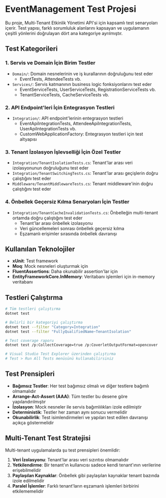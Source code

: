 # EventManagement Test Projesi

Bu proje, Multi-Tenant Etkinlik Yönetimi API'si için kapsamlı test senaryoları içerir. Test yapısı, farklı sorumluluk alanlarını kapsayan ve uygulamanın çeşitli yönlerini doğrulayan dört ana kategoriye ayrılmıştır.

## Test Kategorileri

### 1. Servis ve Domain İçin Birim Testler
- `Domain/`: Domain nesnelerinin ve iş kurallarının doğruluğunu test eder
  - EventTests, AttendeeTests vb.
- `Services/`: Servis katmanının business logic fonksiyonlarını test eder
  - EventServiceTests, UserServiceTests, RegistrationServiceTests vb.
  - TenantServiceTests, CacheServiceTests vb.

### 2. API Endpoint'leri İçin Entegrasyon Testleri
- `Integration/`: API endpoint'lerinin entegrasyon testleri
  - EventApiIntegrationTests, AttendeeApiIntegrationTests, UserApiIntegrationTests vb.
  - CustomWebApplicationFactory: Entegrasyon testleri için test altyapısı

### 3. Tenant İzolasyon İşlevselliği İçin Özel Testler
- `Integration/TenantIsolationTests.cs`: Tenant'lar arası veri izolasyonunun doğruluğunu test eder
- `Integration/TenantSwitchingTests.cs`: Tenant'lar arası geçişlerin doğru çalıştığını test eder
- `Middleware/TenantMiddlewareTests.cs`: Tenant middleware'inin doğru çalıştığını test eder

### 4. Önbellek Geçersiz Kılma Senaryoları İçin Testler
- `Integration/TenantCacheInvalidationTests.cs`: Önbelleğin multi-tenant ortamda doğru çalıştığını test eder
  - Tenant'lar arası önbellek izolasyonu
  - Veri güncellemeleri sonrası önbellek geçersiz kılma
  - Eşzamanlı erişimler sırasında önbellek davranışı

## Kullanılan Teknolojiler

- **xUnit**: Test framework
- **Moq**: Mock nesneleri oluşturmak için
- **FluentAssertions**: Daha okunabilir assertion'lar için
- **EntityFrameworkCore.InMemory**: Veritabanı işlemleri için in-memory veritabanı

## Testleri Çalıştırma

```bash
# Tüm testleri çalıştırma
dotnet test

# Belirli bir kategoriyi çalıştırma
dotnet test --filter "Category=Integration"
dotnet test --filter "FullyQualifiedName~TenantIsolation"

# Test coverage raporu
dotnet test /p:CollectCoverage=true /p:CoverletOutputFormat=opencover

# Visual Studio Test Explorer üzerinden çalıştırma
# Test > Run All Tests menüsünü kullanabilirsiniz
```

## Test Prensipleri

- **Bağımsız Testler**: Her test bağımsız olmalı ve diğer testlere bağımlı olmamalıdır
- **Arrange-Act-Assert (AAA)**: Tüm testler bu desene göre yapılandırılmıştır
- **İzolasyon**: Mock nesneler ile servis bağımlılıkları izole edilmiştir
- **Deterministik**: Testler her zaman aynı sonucu vermelidir
- **Okunabilirlik**: Test isimlendirmeleri ve yapıları test edilen davranışı açıkça göstermelidir

## Multi-Tenant Test Stratejisi

Multi-tenant uygulamalarda şu test prensipleri önemlidir:

1. **Veri İzolasyonu**: Tenant'lar arası veri sızıntısı olmamalıdır
2. **Yetkilendirme**: Bir tenant'ın kullanıcısı sadece kendi tenant'ının verilerine erişebilmelidir
3. **Paylaşılan Kaynaklar**: Önbellek gibi paylaşılan kaynaklar tenant bazında izole edilmelidir
4. **Paralel İşlemler**: Farklı tenant'ların eşzamanlı işlemleri birbirini etkilememelidir

